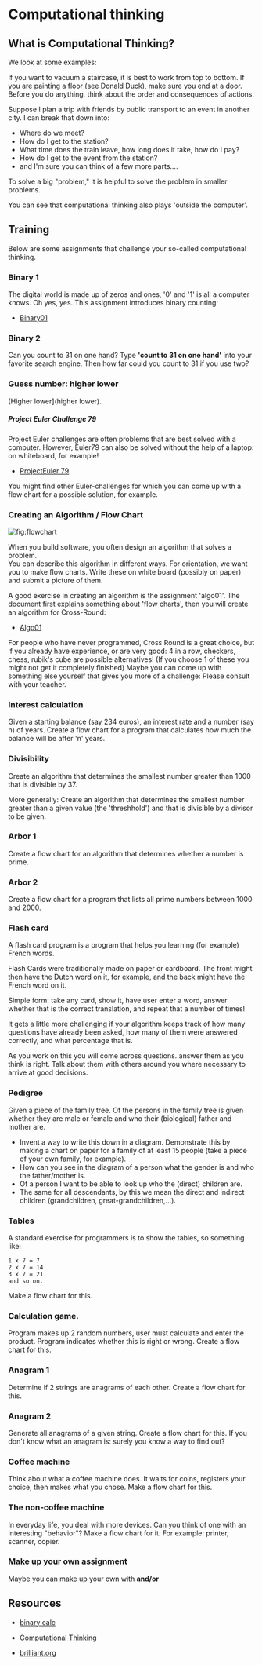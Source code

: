 # Computational thinking


## What is Computational Thinking?
We look at some examples:

If you want to vacuum a staircase, it is best to work from top to bottom. If you are painting a floor (see Donald Duck), make sure you end at a door. Before you do anything, think about the order and consequences of actions.

Suppose I plan a trip with friends by public transport to an event in another city.
I can break that down into:
- Where do we meet?
- How do I get to the station?  
- What time does the train leave, how long does it take, how do I pay?
- How do I get to the event from the station?
- and I'm sure you can think of a few more parts....

To solve a big "problem," it is helpful to solve the problem in smaller problems.

You can see that computational thinking also plays 'outside the computer'.

## Training

Below are some assignments that challenge your so-called computational thinking.

### Binary 1

The digital world is made up of zeros and ones, '0' and '1' is all a computer knows. Oh yes, yes.
This assignment introduces binary counting:

+ [Binary01](binary01.pdf)

### Binary 2

Can you count to 31 on one hand? Type **'count to 31 on one hand'** into your favorite search engine. Then how far could you count to 31 if you use two?

### Guess number: higher lower

[Higher lower](higher lower).

##### Project Euler Challenge 79
Project Euler challenges are often problems that are best solved with a computer. However, Euler79 can also be solved without the help of a laptop: on whiteboard, for example!

+ [ProjectEuler 79](https://projecteuler.net/problem=79)

You might find other Euler-challenges for which you can come up with a flow chart for a possible solution, for example.

### Creating an Algorithm / Flow Chart
![fig:flowchart](figures/flowchart.engineering.jpg "flowchart")

When you build software, you often design an algorithm that solves a problem.  
You can describe this algorithm in different ways. For orientation, we want you to make flow charts. Write these on white board (possibly on paper) and submit a picture of them.

A good exercise in creating an algorithm is the assignment 'algo01'. The document first explains something about 'flow charts', then you will create an algorithm for Cross-Round:

+ [Algo01](https://stasemsoft.github.io/softwarematerial/docs/computational/algo01.pdf)

For people who have never programmed, Cross Round is a great choice, but if you already have experience, or are very good: 4 in a row, checkers, chess, rubik's cube are possible alternatives! (If you choose 1 of these you might not get it completely finished)
Maybe you can come up with something else yourself that gives you more of a challenge: Please consult with your teacher.

### Interest calculation
Given a starting balance (say 234 euros), an interest rate and a number (say n) of years. Create a flow chart for a program that calculates how much the balance will be after 'n' years.

### Divisibility
Create an algorithm that determines the smallest number greater than 1000 that is divisible by 37.

More generally:
Create an algorithm that determines the smallest number greater than a given value (the 'threshhold') and that is divisible by a divisor to be given.

### Arbor 1
Create a flow chart for an algorithm that determines whether a number is prime.

### Arbor 2
Create a flow chart for a program that lists all prime numbers between 1000 and 2000.

### Flash card
A flash card program is a program that helps you
learning (for example) French words.

Flash Cards were traditionally made on paper or cardboard. The front might then have the Dutch word on it, for example, and the back might have the French word on it.

Simple form: take any card, show it, have user enter a word,
answer whether that is the correct translation, and repeat that a number of times!

It gets a little more challenging if your algorithm keeps track of how many questions have already been asked,
how many of them were answered correctly, and what percentage that is.

As you work on this you will come across questions. answer them as you think is right.
Talk about them with others around you where necessary to arrive at good decisions.

### Pedigree
Given a piece of the family tree. Of the persons in the family tree is given whether they are male or female and who their (biological) father and mother are.

- Invent a way to write this down in a diagram. Demonstrate this by making a chart on paper for a family of at least 15 people (take a piece of your own family, for example).
- How can you see in the diagram of a person what the gender is and who the father/mother is.
- Of a person I want to be able to look up who the (direct) children are.
- The same for all descendants, by this we mean the direct and indirect children (grandchildren, great-grandchildren,...).

### Tables
A standard exercise for programmers is to show the tables, so something like:

```
1 x 7 = 7
2 x 7 = 14
3 x 7 = 21
and so on.
```

Make a flow chart for this.

### Calculation game.
Program makes up 2 random numbers, user must calculate and enter the product. Program indicates whether this is right or wrong.
Create a flow chart for this.

### Anagram 1
Determine if 2 strings are anagrams of each other.
Create a flow chart for this.

### Anagram 2
Generate all anagrams of a given string.
Create a flow chart for this.
If you don't know what an anagram is: surely you know a way to find out?

### Coffee machine
Think about what a coffee machine does. It waits for coins, registers your choice, then makes what you chose. Make a flow chart for this.

### The non-coffee machine
In everyday life, you deal with more devices. Can you think of one with an interesting "behavior"? Make a flow chart for it. For example: printer, scanner, copier.

### Make up your own assignment
Maybe you can make up your own with **and/or**

## Resources

+ [binary calc](https://csunplugged.org/en/topics/binary-numbers/unit-plan/how-binary-digits-work-junior/)

+ [Computational Thinking](https://csunplugged.org/en/computational-thinking/)

+ [brilliant.org](https://brilliant.org/daily-problems/)
